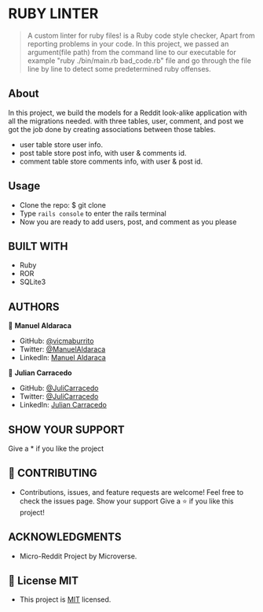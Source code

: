 # RUBY LINTER

>  A custom linter for ruby files! is a Ruby code style checker, Apart from reporting problems in your code. In this project, we passed an argument(file path) from the command line to our executable for example
"ruby ./bin/main.rb bad_code.rb" file and go through the file line by line to detect some predetermined ruby offenses.

## About

In this project, we build the models for a Reddit look-alike application with all the migrations needed. with three tables, user, comment, and post we got the job done by creating associations between those tables. 

- user table store user info.
- post table store post info, with user & comments id.
- comment table store comments info, with user & post id.

## Usage 

- Clone the repo: $ git clone
- Type `rails console` to enter the rails terminal
- Now you are ready to add users, post, and comment as you please


## BUILT WITH

- Ruby
- ROR 
- SQLite3

## AUTHORS

👤 **Manuel Aldaraca**

- GitHub: [@vicmaburrito](https://github.com/vicmaburrito)
- Twitter: [@ManuelAldaraca](https://twitter.com/ManuelAldaraca)
- LinkedIn: [Manuel Aldaraca](https://www.linkedin.com/in/manuel-aldaraca/)

👤 **Julian Carracedo**

- GitHub: [@JuliCarracedo](https://github.com/JuliCarracedo)
- Twitter: [@JuliCarracedo](JuliCarracedo)
- LinkedIn: [Julian Carracedo](JuliCarracedo)

## SHOW YOUR SUPPORT
Give a \* if you like the project

## 🤝 CONTRIBUTING
- Contributions, issues, and feature requests are welcome!
Feel free to check the issues page. Show your support
Give a ⭐️ if you like this project!

## ACKNOWLEDGMENTS

- Micro-Reddit Project by Microverse.

## 📝 License MIT
- This project is [MIT](./LICENSE) licensed.